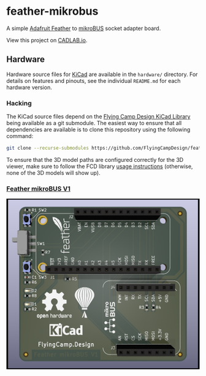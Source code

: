 # feather-mikrobus
A simple [Adafruit Feather](https://www.adafruit.com/feather) to [mikroBUS](https://www.mikroe.com/mikrobus) socket adapter board.

View this project on [CADLAB.io](https://cadlab.io/project/22579). 

## Hardware

Hardware source files for [KiCad](https://kicad-pcb.org/) are available in the `hardware/` directory.  For details on features and pinouts, see the individual `README.md` for each hardware version.

### Hacking

The KiCad source files depend on the [Flying Camp Design KiCad Library](https://github.com/FlyingCampDesign/fcd-kicad-lib) being available as a git submodule.  The easiest way to ensure that all dependencies are available is to clone this repository using the following command:

```bash
git clone --recurse-submodules https://github.com/FlyingCampDesign/feather-mikrobus.git
```

To ensure that the 3D model paths are configured correctly for the 3D viewer, make sure to follow the FCD library [usage instructions](https://github.com/FlyingCampDesign/fcd-kicad-lib#usage) (otherwise, none of the 3D models will show up).

### [Feather mikroBUS V1](hardware/feather-mikrobus-v1/)

![](hardware/feather-mikrobus-v1/images/feather-mikrobus-v1.png)
